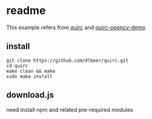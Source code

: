 # readme

This example refers from [quirc](https://github.com/dlbeer/quirc.git) and
[quirc-opencv-demo](https://github.com/janpaul123/quirc-opencv-demo.git)

## install

```
git clone https://github.com/dlbeer/quirc.git
cd quirc
make clean && make
sudo make install
```

## download.js

need install npm and related pre-required modules
